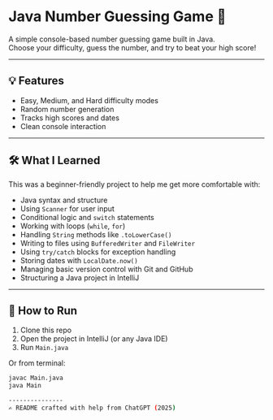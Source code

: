 # Java Number Guessing Game 🎯

A simple console-based number guessing game built in Java.  
Choose your difficulty, guess the number, and try to beat your high score!

---

## 💡 Features
- Easy, Medium, and Hard difficulty modes
- Random number generation
- Tracks high scores and dates
- Clean console interaction

---

## 🛠️ What I Learned
This was a beginner-friendly project to help me get more comfortable with:
- Java syntax and structure
- Using `Scanner` for user input
- Conditional logic and `switch` statements
- Working with loops (`while`, `for`)
- Handling `String` methods like `.toLowerCase()`
- Writing to files using `BufferedWriter` and `FileWriter`
- Using `try/catch` blocks for exception handling
- Storing dates with `LocalDate.now()`
- Managing basic version control with Git and GitHub
- Structuring a Java project in IntelliJ

---

## 🚀 How to Run
1. Clone this repo
2. Open the project in IntelliJ (or any Java IDE)
3. Run `Main.java`

Or from terminal:
```bash
javac Main.java
java Main

---------------
✍️ README crafted with help from ChatGPT (2025)
